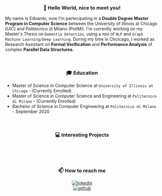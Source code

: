 ### <p align="center" style="font-weight:bold">👋 <b>Hello World, nice to meet you!</b><p>
My name is Edoardo, now I'm partecipating in a **Double Degree Master Program in Computer Science** between the University of Illinois at Chicago (UIC) and Politecnico di Milano (PoliMi). I'm currently working on my Master's Thesis on `Dementia Detection`, using a mix of `NLP` and `Graph Machine Learning/Deep Learning`. During my time in Chcicago, I worked as Research Assistant on **Formal Verification** and **Performance Analysis** of complex **Parallel Data Structures**.
<br /><br /><br />

### <p align="center" style="font-weight:bold">:mortar_board: <b>Education</b><p>
 - Master of Science in Computer Science at `University of Illinois at Chicago` - (Currently Enrolled)
 - Master of Science in Computer Science and Engineering at `Politecnico di Milano` - (Currently Enrolled)
 - Bachelor of Science in Computer Engineering at `Politecnico di Milano` - September 2020
<br /><br /><br />
  
### <p align="center" style="font-weight:bold">:computer: <b>Interesting Projects</b><p>
<br /><br /><br />


### <p align="center" style="font-weight:bold">:mailbox: <b>How to reach me</b><p>  

<div align="center">
  <a href="https://www.linkedin.com/in/edostoppa/">
    <img border="0" src="https://img.shields.io/badge/linkedin-%230077B5.svg?style=for-the-badge&logo=linkedin&logoColor=white" alt="linkedin">
  </a>
</div>
<div align="center">
  <a href="mailto:stoppa.edoardo98@gmail,com">
    <img border="0" src="https://img.shields.io/badge/Gmail-D14836?style=for-the-badge&logo=gmail&logoColor=white" alt="github">
  </a>
</div>


  
  
<!--
**EdoStoppa/EdoStoppa** is a ✨ _special_ ✨ repository because its `README.md` (this file) appears on your GitHub profile.

Here are some ideas to get you started:

- 🔭 I’m currently working on ...
- 🌱 I’m currently learning ...
- 👯 I’m looking to collaborate on ...
- 🤔 I’m looking for help with ...
- 💬 Ask me about ...
- 📫 How to reach me: ...
- 😄 Pronouns: ...
- ⚡ Fun fact: ...
-->
